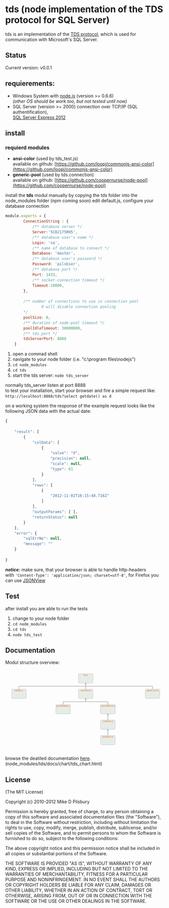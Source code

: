 tds (node implementation of the TDS protocol for SQL Server)
====================================

tds is an implementation of the [TDS protocol](http://msdn.microsoft.com/en-us/library/dd304523.aspx),
which is used for communication with Microsoft's SQL Server.

Status
------
Current version: v0.0.1

requierements:
--------------
- Windows System with [node.js](http://nodejs.org) (version >= 0.6.6)  
*(other OS should be work too, but not tested until now)*
- SQL Server (version >= 2000) connection over TCP/IP (SQL authentification),  
 [SQL Server Express 2012](http://www.microsoft.com/de-de/download/details.aspx?id=29062)


install
-------
### requierd modules
+ **ansi-color** (used by tds_test.js)  
available on github: [https://github.com/loopj/commonjs-ansi-color](https://github.com/loopj/commonjs-ansi-color)
+ **generic-pool** (used by tds.connection)  
available on github: [https://github.com/coopernurse/node-pool](https://github.com/coopernurse/node-pool)

install the **tds** modul manually by copying the tds folder into the node_modules folder (npm coming soon) edit default.js, configure your database connection 

```js
module.exports = {
		ConnectionString : {
			/** database server */
			Server:'5CB2175RH5',
			/** database user's name */
			Login: 'sa',
			/** name of database to connect */
			Database: 'master',
			/** database user's password */
			Password: 'pilsbier',
			/** database port */
			Port: 1433,
			/** socket-connection timeout */
			Timeout:10000,
		},

		/** number of connections to use in connection pool
				0 will disable connection pooling
		*/
		poolSize: 0,
		/** duration of node-pool timeout */
		poolIdleTimeout: 30000000,
		/** tds_port */
		tdsServerPort: 8888
	}
```

1. open a commad shell
2. navigate to your node folder (i.e. "c:\program files\nodejs\")
3. ```cd node_modules```
4. ```cd tds```
5. start the tds server:
```node tds_server```

normally tds_server listen at port 8888  
to test your installation, start your browser and fire a simple request like:  
```http://localhost:8888/tds?select getdate() as d```


on a working system the response of the example request looks like the following JSON data with the actual date:

```js
{

    "result": [
        {
            "colData": [
                {
                    "value": "d",
                    "precision": null,
                    "scale": null,
                    "type": 61
                }
            ],
            "rows": [
                [
                    "2012-11-02T16:15:48.716Z"
                ]
            ],
            "outputParams": [ ],
            "returnStatus": null
        }
    ],
    "error": {
        "sqlErrNo": null,
        "message": ""
    }

}
```
***notice:*** make sure, that your browser is able to handle http-headers  
with ```'Content-Type': 'application/json; charset=utf-8'```, for Firefox you can use [JSONView](http://www.jsonview.com) 


Test
----
after install you are able to run the tests

1. change to your node folder 
2. ```cd node_modules```
3. ```cd tds```
4. ```node tds_test```



Documentation
-------------

Modul structure overview:

![modul structure](./docs/chart/images/tdsStructureMin.png)

browse the deatiled documentation [here](.\docs\chart\tds_chart.html). (node_modules/tds/docs/chart/tds_chart.html)



License
-------
(The MIT License)

Copyright (c) 2010-2012 Mike D Pilsbury

Permission is hereby granted, free of charge, to any person obtaining a copy of this software and associated documentation files (the "Software"), to deal in the Software without restriction, including without limitation the rights to use, copy, modify, merge, publish, distribute, sublicense, and/or sell copies of the Software, and to permit persons to whom the Software is furnished to do so, subject to the following conditions:

The above copyright notice and this permission notice shall be included in all copies or substantial portions of the Software.

THE SOFTWARE IS PROVIDED "AS IS", WITHOUT WARRANTY OF ANY KIND, EXPRESS OR IMPLIED, INCLUDING BUT NOT LIMITED TO THE WARRANTIES OF MERCHANTABILITY, FITNESS FOR A PARTICULAR PURPOSE AND NONINFRINGEMENT. IN NO EVENT SHALL THE AUTHORS OR COPYRIGHT HOLDERS BE LIABLE FOR ANY CLAIM, DAMAGES OR OTHER LIABILITY, WHETHER IN AN ACTION OF CONTRACT, TORT OR OTHERWISE, ARISING FROM, OUT OF OR IN CONNECTION WITH THE SOFTWARE OR THE USE OR OTHER DEALINGS IN THE SOFTWARE.
